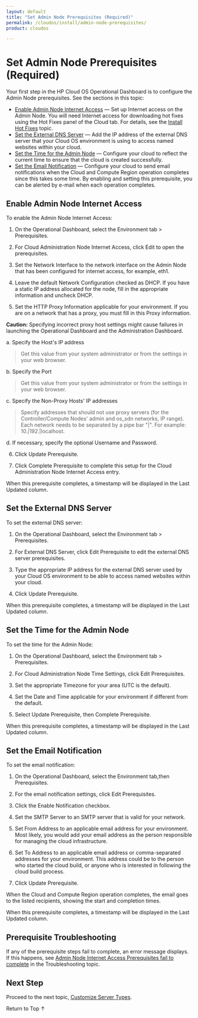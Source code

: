 ```yaml
---
layout: default
title: "Set Admin Node Prerequisites (Required)"
permalink: /cloudos/install/admin-node-prerequisites/
product: cloudos

---
```


<a name="_top"> </a>

<script> 

function PageRefresh { 
 onLoad="window.refresh"
 }
 
 PageRefresh();
 
</script>


# Set Admin Node Prerequisites (Required)

Your first step in the HP Cloud OS Operational Dashboard is to configure the Admin Node prerequisites. See the sections in this topic:

* [Enable Admin Node Internet Access](#enable-admin-node-internet-access) &mdash; Set up Internet access on the Admin Node. You will need Internet access for downloading hot fixes using the Hot Fixes panel of the Cloud tab. For details, see the [Install Hot Fixes](/cloudos/install/hot-fixes/) topic.
* [Set the External DNS Server](#set-the-external-dns-server) &mdash;  Add the IP address of the external DNS server that your Cloud OS environment is using to access named websites within your cloud.
* [Set the Time for the Admin Node](#set-the-time-for-the-admin-node) &mdash; Configure your cloud to reflect the current time to ensure that the cloud is created successfully.
* [Set the Email Notification](#set-the-email-notification) &mdash; Configure your cloud to send email notifications when the Cloud and Compute Region operation completes since this takes some time. By enabling and setting this prerequisite, you can be alerted by e-mail when each operation completes.


## Enable Admin Node Internet Access

To enable the Admin Node Internet Access:

1. On the Operational Dashboard, select the Environment tab > Prerequisites.

2. For Cloud Administration Node Internet Access, click Edit to open the prerequisites.

3. Set the Network Interface to the network interface on the Admin Node that has been configured for internet access, for example, eth1.

4. Leave the default Network Configuration checked as DHCP. If you have a static IP address allocated for the node, fill in the appropriate information and uncheck DHCP.

5. Set the HTTP Proxy Information applicable for your environment. If you are on a network that has a proxy, you must fill in this Proxy information.

**Caution:** Specifying incorrect proxy host settings might cause failures in launching the Operational Dashboard and the Administration Dashboard.

 a. Specify the Host's IP address
 
> Get this value from your system administrator or from the settings in your web browser.
 
 b. Specify the Port

> Get this value from your system administrator or from the settings in your web browser.
 
 c. Specify the Non-Proxy Hosts' IP addresses
	 
> Specify addresses that should not use proxy servers (for the Controller/Compute Nodes' admin and os_sdn networks, IP range). Each network needs to be separated by a pipe bar "|". For example: 10.*|192.*|localhost.
 
 d. If necessary, specify the optional Username and Password.
 
6. Click Update Prerequisite.

7. Click Complete Prerequisite to complete this setup for the Cloud Administration Node Internet Access entry.

When this prerequisite completes, a timestamp will be displayed in the Last Updated column.


## Set the External DNS Server

To set the external DNS server:

1. On the Operational Dashboard, select the Environment tab > Prerequisites.

2. For External DNS Server, click Edit Prerequisite to edit the external DNS server prerequisites.

3. Type the appropriate IP address for the external DNS server used by your Cloud OS environment to be able to access named websites within your cloud.

4. Click Update Prerequisite.

When this prerequisite completes, a timestamp will be displayed in the Last Updated column.


## Set the Time for the Admin Node

To set the time for the Admin Node:

1. On the Operational Dashboard, select the Environment tab > Prerequisites.

2. For Cloud Administration Node Time Settings, click Edit Prerequisites.

3. Set the appropriate Timezone for your area (UTC is the default).

4. Set the Date and Time applicable for your environment if different from the default.
 
5. Select Update Prerequisite, then Complete Prerequisite.
 
When this prerequisite completes, a timestamp will be displayed in the Last Updated column.


## Set the Email Notification

To set the email notification:

1. On the Operational Dashboard, select the Environment tab,then Prerequisites.

2. For the email notification settings, click Edit Prerequisites.

3. Click the Enable Notification checkbox.

4. Set the SMTP Server to an SMTP server that is valid for your network.

5. Set From Address to an applicable email address for your environment. Most likely, you would add your email address as the person responsible for managing the cloud infrastructure.

6. Set To Address to an applicable email address or comma-separated addresses for your environment. This address could be to the person who started the cloud build, or anyone who is interested in following the cloud build process.

7. Click Update Prerequisite. 

When the Cloud and Compute Region operation completes, the email goes to the listed recipients, showing the start and completion times.

When this prerequisite completes, a timestamp will be displayed in the Last Updated column.


## Prerequisite Troubleshooting

If any of the prerequisite steps fail to complete, an error message displays.  If this happens, see [Admin Node Internet
Access Prerequisites fail to complete](/cloudos/troubleshooting/) in the Troubleshooting topic. 


## Next Step

Proceed to the next topic, [Customize Server Types](/cloudos/install/customize-server-types/). 

<a href="#_top" style="padding:14px 0px 14px 0px; text-decoration: none;"> Return to Top &#8593; </a>

